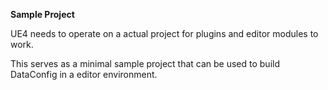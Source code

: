 **Sample Project**

UE4 needs to operate on a actual project for plugins and editor modules to work.

This serves as a minimal sample project that can be used to build DataConfig in a editor environment.

